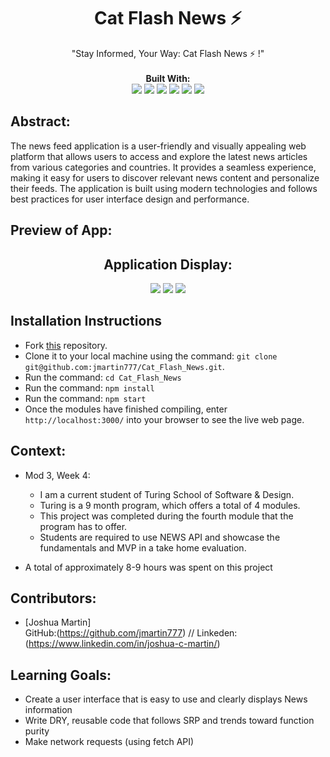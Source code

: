 <div align="center">
<h1> Cat Flash News ⚡️ </h1>
"Stay Informed, Your Way: Cat Flash News ⚡️ !"
<br> 

<br>
<b>Built With:</b>
<br>

  <img src="https://img.shields.io/badge/React-20232A?style=for-the-badge&logo=react&logoColor=61DAFB" />
  <img src="https://img.shields.io/badge/JavaScript-323330?style=for-the-badge&logo=javascript&logoColor=F7DF1E" /> 
  <img src="https://img.shields.io/badge/CSS3-1572B6?style=for-the-badge&logo=css3&logoColor=white" /> 
  <img src="https://img.shields.io/badge/HTML5-E34F26?style=for-the-badge&logo=html5&logoColor=white" />
  <img src="https://img.shields.io/badge/GitHub%20Pages-222222.svg?style=for-the-badge&logo=GitHub-Pages&logoColor=white" />
  <img src="https://img.shields.io/badge/-cypress-%23E5E5E5?style=for-the-badge&logo=cypress&logoColor=058a5e" /> 

<br>

</div>


## Abstract: 
The news feed application is a user-friendly and visually appealing web platform that allows users to access and explore the latest news articles from various categories and countries. It provides a seamless experience, making it easy for users to discover relevant news content and personalize their feeds. The application is built using modern technologies and follows best practices for user interface design and performance.

## Preview of App:

<div align="center">

  <h2> Application Display: </h2>
 <!-- ADD phone preview here -->
 <img src= https://github.com/jmartin777/Cat_Flash_News/assets/76410246/dca16d14-a26d-4625-8f91-0ed0fcadd703>
<img src= https://github.com/jmartin777/Cat_Flash_News/assets/76410246/80c50451-1b1c-44b7-a503-2d6640e74232>
<img src=https://github.com/jmartin777/Cat_Flash_News/assets/76410246/184dedb4-293a-4961-856d-f032c2470ad7>



  <br>  

</div>

## Installation Instructions 
- Fork [this](https://github.com/jmartin777/Article-Trove) repository. 
- Clone it to your local machine using the command: `git clone git@github.com:jmartin777/Cat_Flash_News.git`.
- Run the command: `cd Cat_Flash_News`
- Run the command: `npm install`
- Run the command: `npm start`
- Once the modules have finished compiling, enter `http://localhost:3000/` into your browser to see the live web page. 



## Context: 
- Mod 3, Week 4: 
  - I am a current student of Turing School of Software & Design. 
  - Turing is a 9 month program, which offers a total of 4 modules. 
  - This project was completed during the fourth module that the program has to offer. 
  - Students are required to use NEWS API and showcase the fundamentals and MVP in a take home evaluation.

- A total of approximately 8-9 hours was spent on this project 

## Contributors: 

- [Joshua Martin]
  <br>
GitHub:(https://github.com/jmartin777) //
Linkeden:(https://www.linkedin.com/in/joshua-c-martin/)


## Learning Goals:
- Create a user interface that is easy to use and clearly displays News information
- Write DRY, reusable code that follows SRP and trends toward function purity
- Make network requests (using fetch API)
